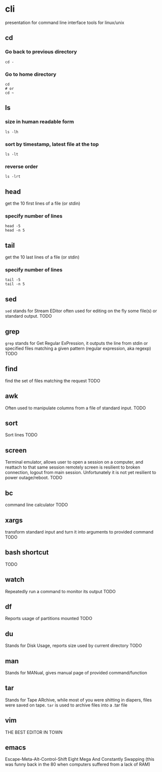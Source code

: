 # cli
presentation for command line interface tools for linux/unix
## cd
### Go back to previous directory
```
cd -
```
### Go to home directory 
```
cd
# or
cd ~
```

## ls
### size in human readable form
```ls -lh```
### sort by timestamp, latest file at the top
```ls -lt```
### reverse order
```ls -lrt```

## head
get the 10 first lines of a file (or stdin)
### specify number of lines
```
head -5
head -n 5
```

## tail
get the 10 last lines of a file (or stdin)
### specify number of lines
```
tail -5
tail -n 5
```

## sed
`sed` stands for Stream EDitor often used for editing on the fly some file(s) or standard output.
TODO

## grep
`grep` stands for Get Regular ExPression, it outputs the line from stdin or specified files matching a given pattern (regular expression, aka regexp)
TODO

## find
find the set of files matching the request
TODO

## awk
Often used to manipulate columns from a file of standard input.
TODO

## sort
Sort lines
TODO

## screen
Terminal emulator, allows user to open a session on a computer, and reattach to that same session remotely
screen is resilient to broken connection, logout from main session. Unfortunately it is not yet resilient to power outage/reboot.
TODO

## bc
command line calculator
TODO

## xargs
transform standard input and turn it into arguments to provided command
TODO

## bash shortcut
TODO

## watch
Repeatedly run a command to monitor its output
TODO

## df
Reports usage of partitions mounted
TODO

## du
Stands for Disk Usage, reports size used by current directory
TODO

## man
Stands for MANual, gives manual page of provided command/function

## tar
Stands for Tape ARchive, while most of you were shitting in diapers, files were saved on tape.
`tar` is used to archive files into a .tar file

## vim
THE BEST EDITOR IN TOWN

## emacs
Escape-Meta-Alt-Control-Shift
Eight Mega And Constantly Swapping (this was funny back in the 80 when computers suffered from a lack of RAM)
